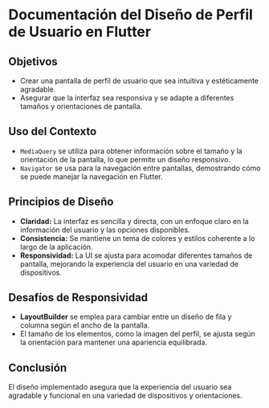 

# Documentación del Diseño de Perfil de Usuario en Flutter

## Objetivos
- Crear una pantalla de perfil de usuario que sea intuitiva y estéticamente agradable.
- Asegurar que la interfaz sea responsiva y se adapte a diferentes tamaños y orientaciones de pantalla.

## Uso del Contexto
- `MediaQuery` se utiliza para obtener información sobre el tamaño y la orientación de la pantalla, lo que permite un diseño responsivo.
- `Navigator` se usa para la navegación entre pantallas, demostrando cómo se puede manejar la navegación en Flutter.

## Principios de Diseño
- **Claridad:** La interfaz es sencilla y directa, con un enfoque claro en la información del usuario y las opciones disponibles.
- **Consistencia:** Se mantiene un tema de colores y estilos coherente a lo largo de la aplicación.
- **Responsividad:** La UI se ajusta para acomodar diferentes tamaños de pantalla, mejorando la experiencia del usuario en una variedad de dispositivos.

## Desafíos de Responsividad
- **LayoutBuilder** se emplea para cambiar entre un diseño de fila y columna según el ancho de la pantalla.
- El tamaño de los elementos, como la imagen del perfil, se ajusta según la orientación para mantener una apariencia equilibrada.

## Conclusión
El diseño implementado asegura que la experiencia del usuario sea agradable y funcional en una variedad de dispositivos y orientaciones.
